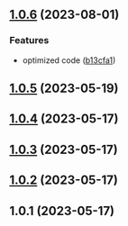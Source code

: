 ## [1.0.6](https://github.com/xinlei3166/vitepress-theme-website/compare/v1.0.5...v1.0.6) (2023-08-01)


### Features

* optimized code ([b13cfa1](https://github.com/xinlei3166/vitepress-theme-website/commit/b13cfa1fea29a506cbd5bbdd1cd3280f3872bfc5))



## [1.0.5](https://github.com/xinlei3166/vitepress-theme-website/compare/v1.0.4...v1.0.5) (2023-05-19)



## [1.0.4](https://github.com/xinlei3166/vitepress-theme-website/compare/v1.0.3...v1.0.4) (2023-05-17)



## [1.0.3](https://github.com/xinlei3166/vitepress-theme-website/compare/v1.0.2...v1.0.3) (2023-05-17)



## [1.0.2](https://github.com/xinlei3166/vitepress-theme-website/compare/v1.0.1...v1.0.2) (2023-05-17)



## 1.0.1 (2023-05-17)



